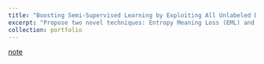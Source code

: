 ```yaml
---
title: "Boosting Semi-Supervised Learning by Exploiting All Unlabeled Data"
excerpt: "Propose two novel techniques: Entropy Meaning Loss (EML) and Adaptive Negative Learning (ANL) to better leverage all unlabeled data (2023/07/31)<br/>"
collection: portfolio
---
```


[note](http://xtwusamantha.github.io/files/Boosting-Semi-Supervised-Learning.pdf)

